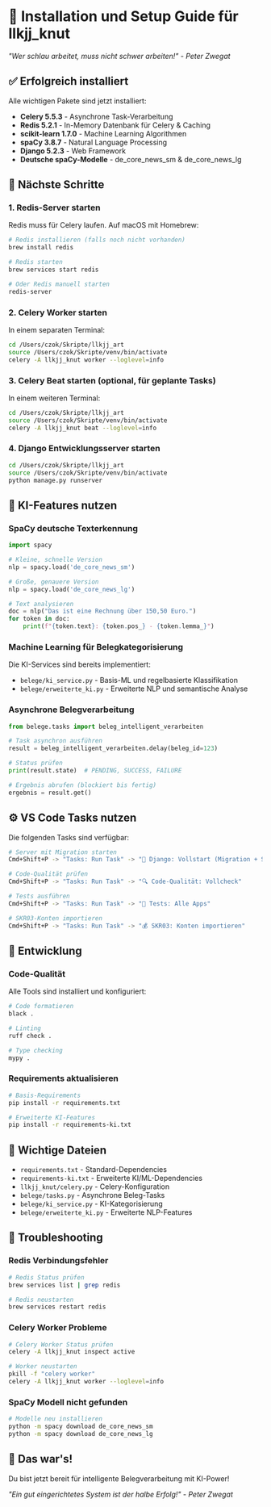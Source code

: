 # 🚀 Installation und Setup Guide für llkjj_knut

*"Wer schlau arbeitet, muss nicht schwer arbeiten!" - Peter Zwegat*

## ✅ Erfolgreich installiert

Alle wichtigen Pakete sind jetzt installiert:

- **Celery 5.5.3** - Asynchrone Task-Verarbeitung
- **Redis 5.2.1** - In-Memory Datenbank für Celery & Caching
- **scikit-learn 1.7.0** - Machine Learning Algorithmen
- **spaCy 3.8.7** - Natural Language Processing
- **Django 5.2.3** - Web Framework
- **Deutsche spaCy-Modelle** - de_core_news_sm & de_core_news_lg

## 🎯 Nächste Schritte

### 1. Redis-Server starten

Redis muss für Celery laufen. Auf macOS mit Homebrew:

```bash
# Redis installieren (falls noch nicht vorhanden)
brew install redis

# Redis starten
brew services start redis

# Oder Redis manuell starten
redis-server
```

### 2. Celery Worker starten

In einem separaten Terminal:

```bash
cd /Users/czok/Skripte/llkjj_art
source /Users/czok/Skripte/venv/bin/activate
celery -A llkjj_knut worker --loglevel=info
```

### 3. Celery Beat starten (optional, für geplante Tasks)

In einem weiteren Terminal:

```bash
cd /Users/czok/Skripte/llkjj_art
source /Users/czok/Skripte/venv/bin/activate
celery -A llkjj_knut beat --loglevel=info
```

### 4. Django Entwicklungsserver starten

```bash
cd /Users/czok/Skripte/llkjj_art
source /Users/czok/Skripte/venv/bin/activate
python manage.py runserver
```

## 🧠 KI-Features nutzen

### SpaCy deutsche Texterkennung

```python
import spacy

# Kleine, schnelle Version
nlp = spacy.load('de_core_news_sm')

# Große, genauere Version
nlp = spacy.load('de_core_news_lg')

# Text analysieren
doc = nlp("Das ist eine Rechnung über 150,50 Euro.")
for token in doc:
    print(f"{token.text}: {token.pos_} - {token.lemma_}")
```

### Machine Learning für Belegkategorisierung

Die KI-Services sind bereits implementiert:

- `belege/ki_service.py` - Basis-ML und regelbasierte Klassifikation
- `belege/erweiterte_ki.py` - Erweiterte NLP und semantische Analyse

### Asynchrone Belegverarbeitung

```python
from belege.tasks import beleg_intelligent_verarbeiten

# Task asynchron ausführen
result = beleg_intelligent_verarbeiten.delay(beleg_id=123)

# Status prüfen
print(result.state)  # PENDING, SUCCESS, FAILURE

# Ergebnis abrufen (blockiert bis fertig)
ergebnis = result.get()
```

## ⚙️ VS Code Tasks nutzen

Die folgenden Tasks sind verfügbar:

```bash
# Server mit Migration starten
Cmd+Shift+P -> "Tasks: Run Task" -> "🚀 Django: Vollstart (Migration + Server)"

# Code-Qualität prüfen
Cmd+Shift+P -> "Tasks: Run Task" -> "🔍 Code-Qualität: Vollcheck"

# Tests ausführen
Cmd+Shift+P -> "Tasks: Run Task" -> "🧪 Tests: Alle Apps"

# SKR03-Konten importieren
Cmd+Shift+P -> "Tasks: Run Task" -> "💰 SKR03: Konten importieren"
```

## 🔧 Entwicklung

### Code-Qualität

Alle Tools sind installiert und konfiguriert:

```bash
# Code formatieren
black .

# Linting
ruff check .

# Type checking
mypy .
```

### Requirements aktualisieren

```bash
# Basis-Requirements
pip install -r requirements.txt

# Erweiterte KI-Features
pip install -r requirements-ki.txt
```

## 📝 Wichtige Dateien

- `requirements.txt` - Standard-Dependencies
- `requirements-ki.txt` - Erweiterte KI/ML-Dependencies
- `llkjj_knut/celery.py` - Celery-Konfiguration
- `belege/tasks.py` - Asynchrone Beleg-Tasks
- `belege/ki_service.py` - KI-Kategorisierung
- `belege/erweiterte_ki.py` - Erweiterte NLP-Features

## 🚨 Troubleshooting

### Redis Verbindungsfehler

```bash
# Redis Status prüfen
brew services list | grep redis

# Redis neustarten
brew services restart redis
```

### Celery Worker Probleme

```bash
# Celery Worker Status prüfen
celery -A llkjj_knut inspect active

# Worker neustarten
pkill -f "celery worker"
celery -A llkjj_knut worker --loglevel=info
```

### SpaCy Modell nicht gefunden

```bash
# Modelle neu installieren
python -m spacy download de_core_news_sm
python -m spacy download de_core_news_lg
```

## 🎉 Das war's!

Du bist jetzt bereit für intelligente Belegverarbeitung mit KI-Power!

*"Ein gut eingerichtetes System ist der halbe Erfolg!" - Peter Zwegat*
